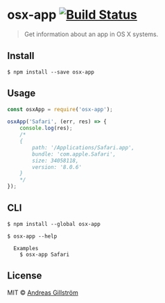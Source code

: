 # osx-app [![Build Status](https://travis-ci.org/gillstrom/osx-app.svg?branch=master)](https://travis-ci.org/gillstrom/osx-app)

> Get information about an app in OS X systems.


## Install

```
$ npm install --save osx-app
```


## Usage

```js
const osxApp = require('osx-app');

osxApp('Safari', (err, res) => {
	console.log(res);
	/*
	{
		path: '/Applications/Safari.app',
		bundle: 'com.apple.Safari',
		size: 34058118,
		version: '8.0.6'
	}
	*/
});
```


## CLI

```
$ npm install --global osx-app
```

```
$ osx-app --help

  Examples
    $ osx-app Safari
```


## License

MIT © [Andreas Gillström](https://github.com/gillstrom)
